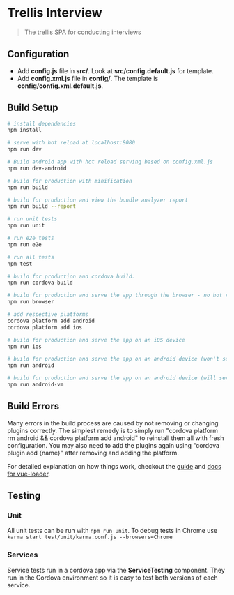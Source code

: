 # Trellis Interview

> The trellis SPA for conducting interviews

## Configuration
- Add **config.js** file in **src/**. Look at **src/config.default.js** for template.
- Add **config.xml.js** file in **config/**. The template is **config/config.xml.default.js**.

## Build Setup

``` bash
# install dependencies
npm install

# serve with hot reload at localhost:8080
npm run dev

# Build android app with hot reload serving based on config.xml.js
npm run dev-android

# build for production with minification
npm run build

# build for production and view the bundle analyzer report
npm run build --report

# run unit tests
npm run unit

# run e2e tests
npm run e2e

# run all tests
npm test

# build for production and cordova build.
npm run cordova-build

# build for production and serve the app through the browser - no hot reload.
npm run browser

# add respective platforms
cordova platform add android
cordova platform add ios

# build for production and serve the app on an iOS device
npm run ios

# build for production and serve the app on an android device (won't serve on a virtual device)
npm run android

# build for production and serve the app on an android device (will serve on a virtual device or physical device - prefers virtual)
npm run android-vm
```

## Build Errors
Many errors in the build process are caused by not removing or changing plugins correctly. The simplest remedy is to simply run "cordova platform rm android && cordova platform add android" to reinstall them all with fresh configuration.
You may also need to add the plugins again using "cordova plugin add {name}" after removing and adding the platform.

For detailed explanation on how things work, checkout the [guide](http://vuejs-templates.github.io/webpack/) and [docs for vue-loader](http://vuejs.github.io/vue-loader).

## Testing
### Unit
All unit tests can be run with `npm run unit`. To debug tests in Chrome use `karma start test/unit/karma.conf.js --browsers=Chrome`

### Services
Service tests run in a cordova app via the **ServiceTesting** component. They run in the Cordova environment so it is easy to test both versions of each service.
